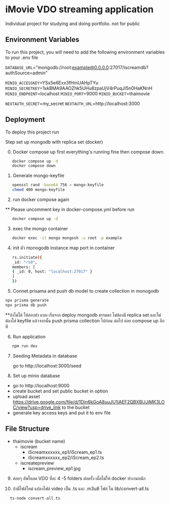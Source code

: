 # iMovie VDO streaming application

Individual project for studying and doing portfolio. not for public

## Environment Variables

To run this project, you will need to add the following environment variables to your .env file

`DATABASE_URL`="mongodb://root:example@0.0.0.0:27017/iscreamdb?authSource=admin"

`MINIO_ACCESSKEY`=YSx5e6Exx3fHmUAHpTYu
`MINIO_SECRETKEY`=1xkBMA9AAOZhk5UHu8zpaUjV4rPuqJI5n0HaKNnH
`MINIO_ENDPOINT`=localhost
`MINIO_PORT`=9000
`MINIO_BUCKET`=thaimovie

`NEXTAUTH_SECRET`=my_secret
`NEXTAUTH_URL`=http://localhost:3000

## Deployment

To deploy this project run

Step set up mongodb with replica set (docker)

0. Docker compose up first everything's running fine then compose down.

```bash
   docker compose up -d
   docker compose down
```


1. Generate mongo-keyfile

```bash
   openssl rand -base64 756 > mongo-keyfile
   chmod 400 mongo-keyfile
```

2. run docker compose again

** Please uncomment key in docker-compose.yml before run

```bash
   docker compose up -d
```

3. exec the mongo container

```bash
   docker exec -it mongo mongosh -u root -p example
```

4. init ตัว monogodb instance map port in container

```bash
   rs.initiate({
   _id: "rs0",
   members: [
   { _id: 0, host: "localhost:27017" }
   ]
   })
```


5. Connet prisama and push db model to create collection in monogodb

```bash
npx prisma generate
npx prisma db push
```

 **ถ้าไม่ได้ ให้ลองทำ แบบ เริ่มจาก deploy mongodb ธรรมดา ไม่ต้องมี replica set และไม่ต้องใส่ keyfile แล้วจากนั้น push prisma collection ไปก่อน ต่อไป ค่อย compose up อีกที

6. Run application

```bash
   npm run dev
```

7. Seeding Metadata in database

   go to http://localhost:3000/seed

8. Set up minio database 
- go to http://localhost:9000
- create bucket and set public bucket in option
- upload asset https://drive.google.com/file/d/1Djn6kGoA8uuJU1iAEF2QBXBUJjMK3LOC/view?usp=drive_link to the bucket
- generate key access keys and put it to env file

## File Structure
- thaimovie (bucket name)
   - iscream
      - iScreamxxxxxx_ep1/iScream_ep1.ts
      - iScreamxxxxxx_ep2/iScream_ep2.ts
   - iscreatepreview
      - iscream_preview_ep1.jpg


9. ค่อยๆ อัพโหลด VDO ที่ละ 4 -5 folders ต่อครั้ง เผื่อไม่ให้ docker ทำงานหนัก

10. ถ้ามีไฟล์ใหม่ แปลงไฟล์ video เป็น .ts และ .m3u8 ไฟล์ ใน lib/convert-all.ts

```bash
  ts-node convert-all.ts
```

